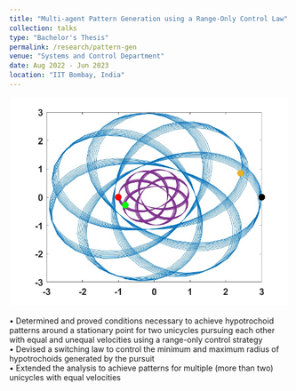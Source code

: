 ```yaml
---
title: "Multi-agent Pattern Generation using a Range-Only Control Law"
collection: talks
type: "Bachelor's Thesis"
permalink: /research/pattern-gen
venue: "Systems and Control Department"
date: Aug 2022 - Jun 2023
location: "IIT Bombay, India"
---
```


<div style="text-align: center;">
  <img src="\images\part2-img2.jpg" alt="Hypotrochoid Pattern" width="500">
</div><br>
• Determined and proved conditions necessary to achieve hypotrochoid patterns around a stationary point for two unicycles pursuing each other with equal and unequal velocities using a range-only control strategy<br>
• Devised a switching law to control the minimum and maximum radius of hypotrochoids generated by the pursuit<br>
• Extended the analysis to achieve patterns for multiple (more than two) unicycles with equal velocities<br>